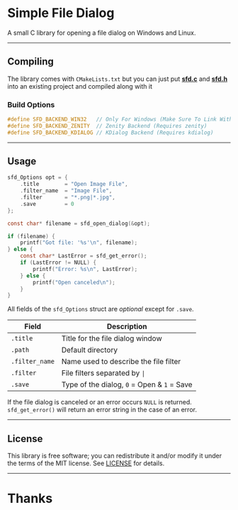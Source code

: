 # Simple File Dialog
A small C library for opening a file dialog on Windows and Linux.

---

## Compiling
The library comes with `CMakeLists.txt` but you can just put
**[sfd.c](src/sfd.c?raw=1)** and **[sfd.h](src/sfd.h?raw=1)**
into an existing project and compiled along with it

### Build Options
```c
#define SFD_BACKEND_WIN32   // Only For Windows (Make Sure To Link With 'comdlg32')
#define SFD_BACKEND_ZENITY  // Zenity Backend (Requires zenity)
#define SFD_BACKEND_KDIALOG // KDialog Backend (Requires kdialog)
```

---

## Usage

```c
sfd_Options opt = {
	.title        = "Open Image File",
	.filter_name  = "Image File",
	.filter       = "*.png|*.jpg",
	.save         = 0
};

const char* filename = sfd_open_dialog(&opt);

if (filename) {
	printf("Got file: '%s'\n", filename);
} else {
	const char* LastError = sfd_get_error();
	if (LastError != NULL) {
		printf("Error: %s\n", LastError);
	} else {
		printf("Open canceled\n");
	}
}
```

All fields of the `sfd_Options` struct are *optional* except for `.save`.

| Field           | Description
|-----------------|-------------------------------------------------------------
| `.title`        | Title for the file dialog window
| `.path`         | Default directory
| `.filter_name`  | Name used to describe the file filter
| `.filter`       | File filters separated by <code>&#124;</code>
| `.save`         | Type of the dialog, `0` = Open & `1` = Save

If the file dialog is canceled or an error occurs `NULL` is returned.
`sfd_get_error()` will return an error string in the case of an error.

---

## License
This library is free software; you can redistribute it and/or modify it under
the terms of the MIT license. See [LICENSE](LICENSE) for details.

---

# Thanks
